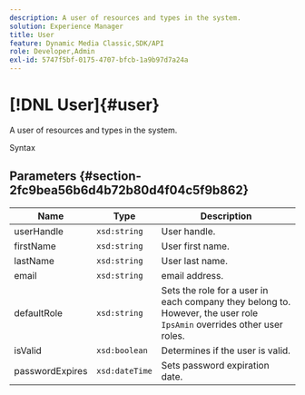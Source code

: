 ```yaml
---
description: A user of resources and types in the system.
solution: Experience Manager
title: User
feature: Dynamic Media Classic,SDK/API
role: Developer,Admin
exl-id: 5747f5bf-0175-4707-bfcb-1a9b97d7a24a
---
```

# [!DNL User]{#user}

A user of resources and types in the system.

 Syntax 

## Parameters {#section-2fc9bea56b6d4b72b80d4f04c5f9b862}

|  Name  | Type  | Description  |
|---|---|---|
|  userHandle  | `xsd:string`  | User handle.  |
|  firstName  | `xsd:string`  | User first name.  |
|  lastName  | `xsd:string`  | User last name.  |
|  email  | `xsd:string`  | email address.  |
|  defaultRole  | `xsd:string`  |Sets the role for a user in each company they belong to. However, the user role `IpsAmin` overrides other user roles.  |
|  isValid  | `xsd:boolean`  | Determines if the user is valid.  |
|  passwordExpires  | `xsd:dateTime`  | Sets password expiration date.  |
